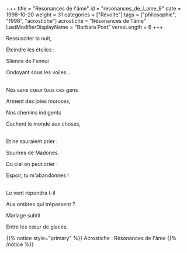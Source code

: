 +++
title = "Résonances de l'âme"
id = "resonances_de_l_ame_9"
date = 1998-10-20
weight = 31
categories = ["Révolte"]
tags = ["philosophie", "1998", "acrostiche"]
acrostiche = "Résonances de l'âme"
LastModifierDisplayName = "Barbara Post"
verseLength = 6
+++

Ressusciter la nuit,

Eteindre les étoiles :

Silence de l'ennui

Ondoyant sous les voiles...

 \
Nés sans cœur tous ces gens

Arment des joies moroses,

Nos chemins indigents

Cachent le monde aux choses,

 \
Et ne sauraient prier :

Sourires de Madones.

Du ciel on peut crier :

Espoir, tu m'abandonnes !

 \
Le vent répondra t-il

Aux ombres qui trépassent ?

Mariage subtil

Entre les cœur de glaces.

{{% notice style="primary" %}}
Acrostiche : Résonances de l'âme
{{% /notice %}}
